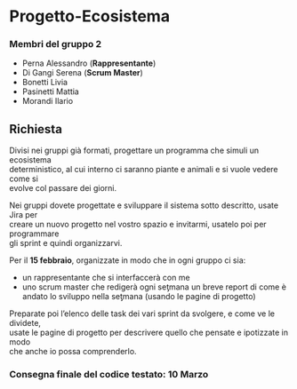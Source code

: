 # Progetto-Ecosistema

### Membri del gruppo 2
- Perna Alessandro (**Rappresentante**)
- Di Gangi Serena (**Scrum Master**)
- Bonetti Livia
- Pasinetti Mattia
- Morandi Ilario

## Richiesta
Divisi nei gruppi già formati, progettare un programma che simuli un ecosistema  
deterministico, al cui interno ci saranno piante e animali e si vuole vedere come si  
evolve col passare dei giorni.  

Nei gruppi dovete progettate e sviluppare il sistema sotto descritto, usate Jira per  
creare un nuovo progetto nel vostro spazio e invitarmi, usatelo poi per programmare  
gli sprint e quindi organizzarvi.  

Per il **15 febbraio**, organizzate in modo che in ogni gruppo ci sia:
- un rappresentante che si interfaccerà con me
- uno scrum master che redigerà ogni seƫmana un breve report di come è
  andato lo sviluppo nella seƫmana (usando le pagine di progetto)
  
Preparate poi l’elenco delle task dei vari sprint da svolgere, e come ve le dividete,  
usate le pagine di progetto per descrivere quello che pensate e ipotizzate in modo  
che anche io possa comprenderlo.  
### Consegna finale del codice testato: 10 Marzo
